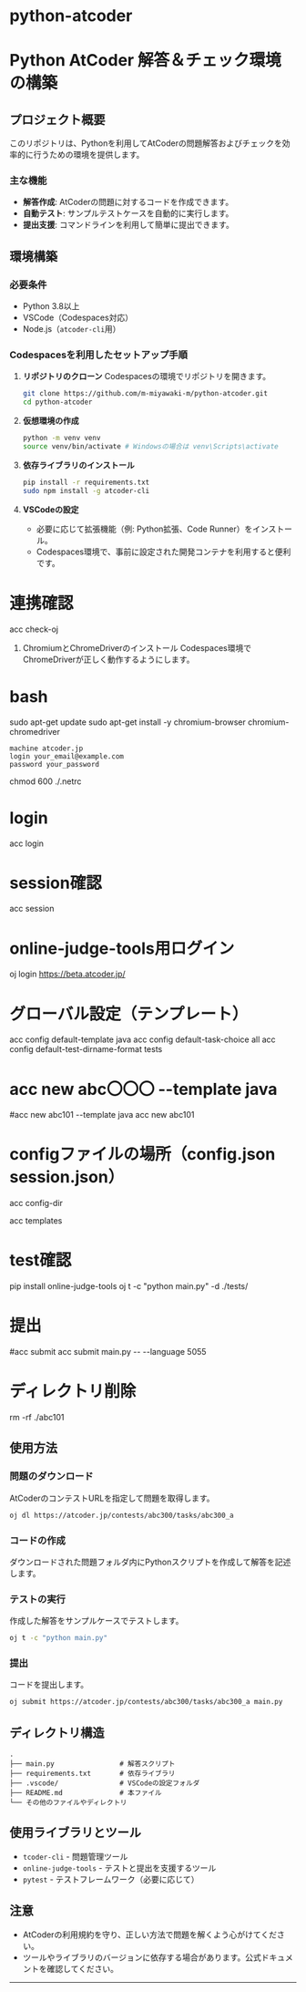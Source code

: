 # python-atcoder


# Python AtCoder 解答＆チェック環境の構築

## プロジェクト概要
このリポジトリは、Pythonを利用してAtCoderの問題解答およびチェックを効率的に行うための環境を提供します。

### 主な機能
- **解答作成**: AtCoderの問題に対するコードを作成できます。
- **自動テスト**: サンプルテストケースを自動的に実行します。
- **提出支援**: コマンドラインを利用して簡単に提出できます。

## 環境構築

### 必要条件
- Python 3.8以上
- VSCode（Codespaces対応）
- Node.js（`atcoder-cli`用）

### Codespacesを利用したセットアップ手順
1. **リポジトリのクローン**
   Codespacesの環境でリポジトリを開きます。
   ```bash
   git clone https://github.com/m-miyawaki-m/python-atcoder.git
   cd python-atcoder
   ```

2. **仮想環境の作成**
   ```bash
   python -m venv venv
   source venv/bin/activate # Windowsの場合は venv\Scripts\activate
   ```

3. **依存ライブラリのインストール**
   ```bash
   pip install -r requirements.txt
   sudo npm install -g atcoder-cli
   ```

4. **VSCodeの設定**
   - 必要に応じて拡張機能（例: Python拡張、Code Runner）をインストール。
   - Codespaces環境で、事前に設定された開発コンテナを利用すると便利です。


# 連携確認
acc check-oj


1. ChromiumとChromeDriverのインストール
Codespaces環境でChromeDriverが正しく動作するようにします。

# bash
sudo apt-get update
sudo apt-get install -y chromium-browser chromium-chromedriver

```
machine atcoder.jp
login your_email@example.com
password your_password
```

chmod 600 ./.netrc

# login
acc login

# session確認
acc session

# online-judge-tools用ログイン
oj login https://beta.atcoder.jp/

# グローバル設定（テンプレート）
acc config default-template java
acc config default-task-choice all
acc config default-test-dirname-format tests

# acc new abc〇〇〇 --template java
#acc new abc101 --template java
acc new abc101

# configファイルの場所（config.json  session.json）
acc config-dir

acc templates
# test確認
pip install online-judge-tools
oj t -c "python main.py" -d ./tests/

# 提出
#acc submit
acc submit main.py -- --language 5055

<!-- # テスト
oj t -c "java Main.java" -d ./tests/   -->


# ディレクトリ削除
rm -rf ./abc101





## 使用方法

### 問題のダウンロード
AtCoderのコンテストURLを指定して問題を取得します。
```bash
oj dl https://atcoder.jp/contests/abc300/tasks/abc300_a
```

### コードの作成
ダウンロードされた問題フォルダ内にPythonスクリプトを作成して解答を記述します。

### テストの実行
作成した解答をサンプルケースでテストします。
```bash
oj t -c "python main.py"
```

### 提出
コードを提出します。
```bash
oj submit https://atcoder.jp/contests/abc300/tasks/abc300_a main.py
```

## ディレクトリ構造

```plaintext
.
├── main.py                # 解答スクリプト
├── requirements.txt       # 依存ライブラリ
├── .vscode/               # VSCodeの設定フォルダ
├── README.md              # 本ファイル
└── その他のファイルやディレクトリ
```

## 使用ライブラリとツール

- `tcoder-cli` - 問題管理ツール
- `online-judge-tools` - テストと提出を支援するツール
- `pytest` - テストフレームワーク（必要に応じて）

## 注意
- AtCoderの利用規約を守り、正しい方法で問題を解くよう心がけてください。
- ツールやライブラリのバージョンに依存する場合があります。公式ドキュメントを確認してください。

---
